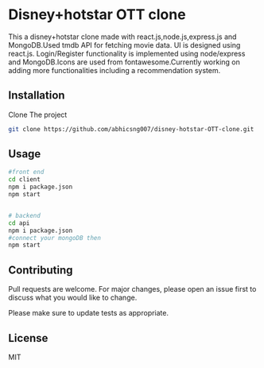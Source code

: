 # Disney+hotstar OTT clone

This a disney+hotstar clone made with react.js,node.js,express.js and MongoDB.Used tmdb API for fetching movie data. UI is designed using react.js. Login/Register functionality is implemented using node/express and MongoDB.Icons are used from fontawesome.Currently working on adding more functionalities including a recommendation system.

## Installation

Clone The project

```bash
git clone https://github.com/abhicsng007/disney-hotstar-OTT-clone.git
```

## Usage

```bash
#front end
cd client
npm i package.json
npm start


# backend
cd api
npm i package.json
#connect your mongoDB then
npm start


```

## Contributing

Pull requests are welcome. For major changes, please open an issue first
to discuss what you would like to change.

Please make sure to update tests as appropriate.

## License

MIT
